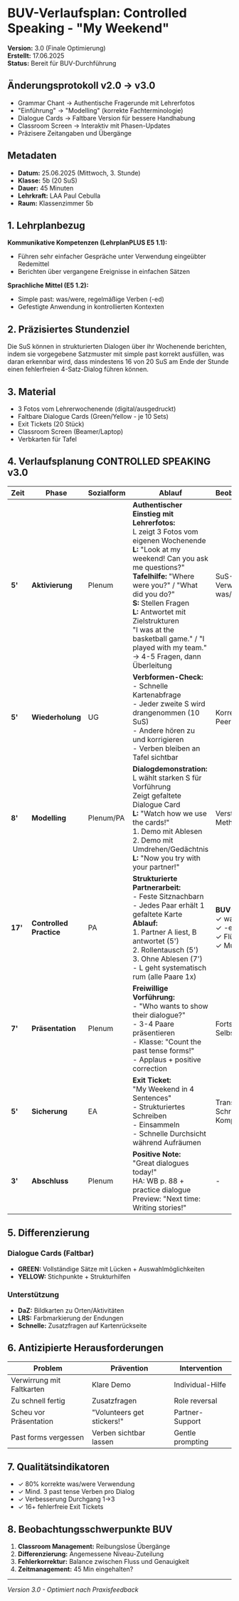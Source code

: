 # BUV-Verlaufsplan: Controlled Speaking - "My Weekend"
**Version:** 3.0 (Finale Optimierung)  
**Erstellt:** 17.06.2025  
**Status:** Bereit für BUV-Durchführung

## Änderungsprotokoll v2.0 → v3.0
- Grammar Chant → Authentische Fragerunde mit Lehrerfotos
- "Einführung" → "Modelling" (korrekte Fachterminologie)
- Dialogue Cards → Faltbare Version für bessere Handhabung
- Classroom Screen → Interaktiv mit Phasen-Updates
- Präzisere Zeitangaben und Übergänge

## Metadaten
- **Datum:** 25.06.2025 (Mittwoch, 3. Stunde)  
- **Klasse:** 5b (20 SuS)
- **Dauer:** 45 Minuten
- **Lehrkraft:** LAA Paul Cebulla  
- **Raum:** Klassenzimmer 5b

## 1. Lehrplanbezug
**Kommunikative Kompetenzen (LehrplanPLUS E5 1.1):**
- Führen sehr einfacher Gespräche unter Verwendung eingeübter Redemittel
- Berichten über vergangene Ereignisse in einfachen Sätzen

**Sprachliche Mittel (E5 1.2):**
- Simple past: was/were, regelmäßige Verben (-ed)
- Gefestigte Anwendung in kontrollierten Kontexten

## 2. Präzisiertes Stundenziel
Die SuS können in strukturierten Dialogen über ihr Wochenende berichten, indem sie vorgegebene Satzmuster mit simple past korrekt ausfüllen, was daran erkennbar wird, dass mindestens 16 von 20 SuS am Ende der Stunde einen fehlerfreien 4-Satz-Dialog führen können.

## 3. Material
- 3 Fotos vom Lehrerwochenende (digital/ausgedruckt)
- Faltbare Dialogue Cards (Green/Yellow - je 10 Sets)
- Exit Tickets (20 Stück)
- Classroom Screen (Beamer/Laptop)
- Verbkarten für Tafel

## 4. Verlaufsplanung CONTROLLED SPEAKING v3.0

| Zeit | Phase | Sozialform | Ablauf | Beobachtungsfokus |
|------|-------|------------|--------|-------------------|
| **5'** | **Aktivierung** | Plenum | **Authentischer Einstieg mit Lehrerfotos:**<br>L zeigt 3 Fotos vom eigenen Wochenende<br>**L:** "Look at my weekend! Can you ask me questions?"<br>**Tafelhilfe:** "Where were you?" / "What did you do?"<br>**S:** Stellen Fragen<br>**L:** Antwortet mit Zielstrukturen<br>"I was at the basketball game." / "I played with my team."<br>→ 4-5 Fragen, dann Überleitung | SuS-Aktivität<br>Verwendung was/were |
| **5'** | **Wiederholung** | UG | **Verbformen-Check:**<br>- Schnelle Kartenabfrage<br>- Jeder zweite S wird drangenommen (10 SuS)<br>- Andere hören zu und korrigieren<br>- Verben bleiben an Tafel sichtbar | Korrekte past forms<br>Peer correction |
| **8'** | **Modelling** | Plenum/PA | **Dialogdemonstration:**<br>L wählt starken S für Vorführung<br>Zeigt gefaltete Dialogue Card<br>**L:** "Watch how we use the cards!"<br>1. Demo mit Ablesen<br>2. Demo mit Umdrehen/Gedächtnis<br>**L:** "Now you try with your partner!" | Verständnis der Methode |
| **17'** | **Controlled Practice** | PA | **Strukturierte Partnerarbeit:**<br>- Feste Sitznachbarn<br>- Jedes Paar erhält 1 gefaltete Karte<br>**Ablauf:**<br>1. Partner A liest, B antwortet (5')<br>2. Rollentausch (5')<br>3. Ohne Ablesen (7')<br>- L geht systematisch rum (alle Paare 1x) | **BUV-Kriterien:**<br>✓ was/were<br>✓ -ed Endungen<br>✓ Flüssigkeit<br>✓ Mut |
| **7'** | **Präsentation** | Plenum | **Freiwillige Vorführung:**<br>- "Who wants to show their dialogue?"<br>- 3-4 Paare präsentieren<br>- Klasse: "Count the past tense forms!"<br>- Applaus + positive correction | Fortschritt<br>Selbstvertrauen |
| **5'** | **Sicherung** | EA | **Exit Ticket:**<br>"My Weekend in 4 Sentences"<br>- Strukturiertes Schreiben<br>- Einsammeln<br>- Schnelle Durchsicht während Aufräumen | Transfer<br>Schriftliche Kompetenz |
| **3'** | **Abschluss** | Plenum | **Positive Note:**<br>"Great dialogues today!"<br>HA: WB p. 88 + practice dialogue<br>Preview: "Next time: Writing stories!" | - |

## 5. Differenzierung

### Dialogue Cards (Faltbar)
- **GREEN:** Vollständige Sätze mit Lücken + Auswahlmöglichkeiten
- **YELLOW:** Stichpunkte + Strukturhilfen

### Unterstützung
- **DaZ:** Bildkarten zu Orten/Aktivitäten
- **LRS:** Farbmarkierung der Endungen
- **Schnelle:** Zusatzfragen auf Kartenrückseite

## 6. Antizipierte Herausforderungen

| Problem | Prävention | Intervention |
|---------|------------|--------------|
| Verwirrung mit Faltkarten | Klare Demo | Individual-Hilfe |
| Zu schnell fertig | Zusatzfragen | Role reversal |
| Scheu vor Präsentation | "Volunteers get stickers!" | Partner-Support |
| Past forms vergessen | Verben sichtbar lassen | Gentle prompting |

## 7. Qualitätsindikatoren
- ✓ 80% korrekte was/were Verwendung
- ✓ Mind. 3 past tense Verben pro Dialog  
- ✓ Verbesserung Durchgang 1→3
- ✓ 16+ fehlerfreie Exit Tickets

## 8. Beobachtungsschwerpunkte BUV
1. **Classroom Management:** Reibungslose Übergänge
2. **Differenzierung:** Angemessene Niveau-Zuteilung
3. **Fehlerkorrektur:** Balance zwischen Fluss und Genauigkeit
4. **Zeitmanagement:** 45 Min eingehalten?

---
*Version 3.0 - Optimiert nach Praxisfeedback*